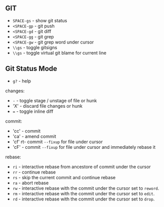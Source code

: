 ## GIT

- `SPACE-gs` - show git status
- `<SPACE-gp` - git push
- `<SPACE-gd` - git diff
- `<SPACE-gg` - git grep
- `<SPACE-gw` - git grep word under cursor
- `\\gs` - toggle gitsigns
- `\\gs` - toggle virtual git blame for current line

## Git Status Mode

- `g?` - help

changes:

- `-` - toggle stage / unstage of file or hunk
- 'X' - discard file changes or hunk
- `=` - toggle inline diff

commit:

- 'cc' - commit
- 'ca' - amend commit
- 'cf' rt- commit `--fixup` for file under cursor
- 'cF' - commit `--fixup` for file under cursor and immediately rebase it

rebase:

- `ri` - interactive rebase from ancestore of commit under the cursor
- `rr` - continue rebase
- `rs` - skip the current commit and continue rebase
- `ra` - abort rebase
- `rw` - interactive rebase with the commit under the cursor set to `reword`.
- `rm` - interactive rebase with the commit under the cursor set to `edit`.
- `rd` - interactive rebase with the commit under the cursor set to `drop`.
